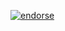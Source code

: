 [![endorse](http://api.coderwall.com/lokiastari/endorsecount.png)](http://coderwall.com/lokiastari)

